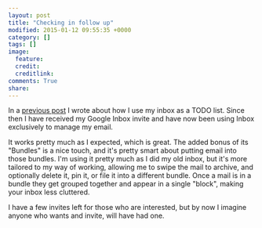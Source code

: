 ```yaml
---
layout: post
title: "Checking in follow up"
modified: 2015-01-12 09:55:35 +0000
category: []
tags: []
image:
  feature: 
  credit: 
  creditlink: 
comments: True
share: 
---
```


In a [previous post](http://unlogic.co.uk/2014/10/29/checking-in/) I wrote about how I use
my inbox as a TODO list. Since then I have received my Google Inbox invite and have now
been using Inbox exclusively to manage my email.

It works pretty much as I expected, which is great. The added bonus of its "Bundles" is
a nice touch, and it's pretty smart about putting email into those bundles. I'm using
it pretty much as I did my old inbox, but it's more tailored to my way of working, allowing
me to swipe the mail to archive, and optionally delete it, pin it, or file it into a different
bundle. Once a mail is in a bundle they get grouped together and appear in a single "block", making
your inbox less cluttered.

I have a few invites left for those who are interested, but by now I imagine anyone who wants
and invite, will have had one.
